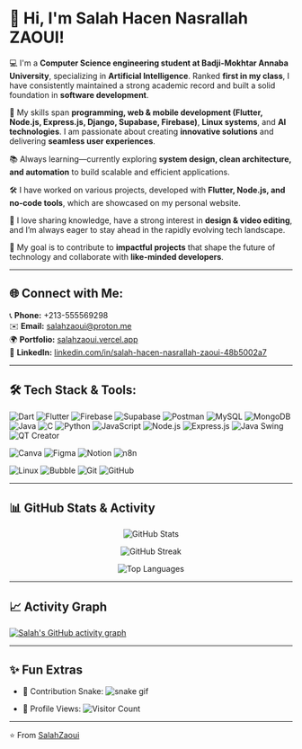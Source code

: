 # 👋 Hi, I'm Salah Hacen Nasrallah ZAOUI!

💻 I'm a **Computer Science engineering student at Badji-Mokhtar Annaba University**, specializing in **Artificial Intelligence**. Ranked **first in my class**, I have consistently maintained a strong academic record and built a solid foundation in **software development**.  

🚀 My skills span **programming, web & mobile development (Flutter, Node.js, Express.js, Django, Supabase, Firebase)**, **Linux systems**, and **AI technologies**. I am passionate about creating **innovative solutions** and delivering **seamless user experiences**.  

📚 Always learning—currently exploring **system design, clean architecture, and automation** to build scalable and efficient applications.  

🛠️ I have worked on various projects, developed with **Flutter, Node.js, and no-code tools**, which are showcased on my personal website.  

🎤 I love sharing knowledge, have a strong interest in **design & video editing**, and I’m always eager to stay ahead in the rapidly evolving tech landscape.  

🎯 My goal is to contribute to **impactful projects** that shape the future of technology and collaborate with **like-minded developers**.  

---

## 🌐 Connect with Me:
📞 **Phone:** +213-555569298  
✉️ **Email:** [salahzaoui@proton.me](mailto:salahzaoui@proton.me)  
🌍 **Portfolio:** [salahzaoui.vercel.app](https://salahzaoui.vercel.app)  
🔗 **LinkedIn:** [linkedin.com/in/salah-hacen-nasrallah-zaoui-48b5002a7](https://linkedin.com/in/salah-hacen-nasrallah-zaoui-48b5002a7)  

---

## 🛠 Tech Stack & Tools:

![Dart](https://img.shields.io/badge/Dart-0175C2?style=for-the-badge&logo=dart&logoColor=white)
![Flutter](https://img.shields.io/badge/Flutter-02569B?style=for-the-badge&logo=flutter&logoColor=white)
![Firebase](https://img.shields.io/badge/Firebase-FFCA28?style=for-the-badge&logo=firebase&logoColor=black)
![Supabase](https://img.shields.io/badge/Supabase-3ECF8E?style=for-the-badge&logo=supabase&logoColor=white)
![Postman](https://img.shields.io/badge/Postman-FF6C37?style=for-the-badge&logo=postman&logoColor=white)
![MySQL](https://img.shields.io/badge/MySQL-005C84?style=for-the-badge&logo=mysql&logoColor=white)
![MongoDB](https://img.shields.io/badge/MongoDB-4EA94B?style=for-the-badge&logo=mongodb&logoColor=white)
![Java](https://img.shields.io/badge/Java-ED8B00?style=for-the-badge&logo=openjdk&logoColor=white)
![C](https://img.shields.io/badge/C-00599C?style=for-the-badge&logo=c&logoColor=white)
![Python](https://img.shields.io/badge/Python-3776AB?style=for-the-badge&logo=python&logoColor=white)
![JavaScript](https://img.shields.io/badge/JavaScript-F7DF1E?style=for-the-badge&logo=javascript&logoColor=black)
![Node.js](https://img.shields.io/badge/Node.js-43853D?style=for-the-badge&logo=node.js&logoColor=white)
![Express.js](https://img.shields.io/badge/Express.js-000000?style=for-the-badge&logo=express&logoColor=white)
![Java Swing](https://img.shields.io/badge/Java%20Swing-5382A1?style=for-the-badge&logo=java&logoColor=white)
![QT Creator](https://img.shields.io/badge/Qt-C9224E?style=for-the-badge&logo=qt&logoColor=white)

![Canva](https://img.shields.io/badge/Canva-00C4CC?style=for-the-badge&logo=canva&logoColor=white)
![Figma](https://img.shields.io/badge/Figma-F24E1E?style=for-the-badge&logo=figma&logoColor=white)
![Notion](https://img.shields.io/badge/Notion-000000?style=for-the-badge&logo=notion&logoColor=white)
![n8n](https://img.shields.io/badge/n8n-EA4C89?style=for-the-badge&logo=n8n&logoColor=white)

![Linux](https://img.shields.io/badge/Linux-FCC624?style=for-the-badge&logo=linux&logoColor=black)
![Bubble](https://img.shields.io/badge/Bubble-1E90FF?style=for-the-badge&logo=bubble&logoColor=white)
![Git](https://img.shields.io/badge/Git-F05032?style=for-the-badge&logo=git&logoColor=white)
![GitHub](https://img.shields.io/badge/GitHub-181717?style=for-the-badge&logo=github&logoColor=white)

---

## 📊 GitHub Stats & Activity

<p align="center">
  <img src="https://github-readme-stats.vercel.app/api?username=SalahZaoui&show_icons=true&theme=tokyonight" alt="GitHub Stats" />
</p>

<p align="center">
  <img src="https://github-readme-streak-stats.herokuapp.com/?user=SalahZaoui&theme=tokyonight" alt="GitHub Streak" />
</p>

<p align="center">
  <img src="https://github-readme-stats.vercel.app/api/top-langs/?username=SalahZaoui&layout=compact&theme=tokyonight" alt="Top Languages" />
</p>

---

## 📈 Activity Graph
[![Salah's GitHub activity graph](https://github-readme-activity-graph.vercel.app/graph?username=SalahZaoui&theme=tokyo-night)](https://github.com/SalahZaoui)

---

## ✨ Fun Extras

- 🐍 Contribution Snake:
  ![snake gif](https://github.com/SalahZaoui/SalahZaoui/blob/output/github-contribution-grid-snake.svg)

- 👀 Profile Views:
  ![Visitor Count](https://komarev.com/ghpvc/?username=SalahZaoui&style=for-the-badge)

---

⭐️ From [SalahZaoui](https://github.com/SalahZaoui)
